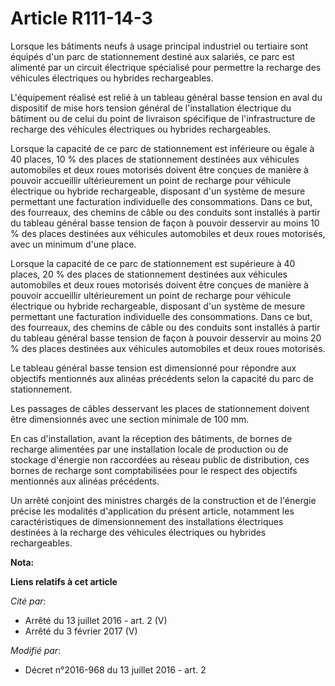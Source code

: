 # Article R111-14-3

Lorsque les bâtiments neufs à usage principal industriel ou tertiaire sont équipés d'un parc de stationnement destiné aux
salariés, ce parc est alimenté par un circuit électrique spécialisé pour permettre la recharge des véhicules électriques ou
hybrides rechargeables. 

L'équipement réalisé est relié à un tableau général basse tension en aval du dispositif de mise hors tension général de
l'installation électrique du bâtiment ou de celui du point de livraison spécifique de l'infrastructure de recharge des
véhicules électriques ou hybrides rechargeables. 

Lorsque la capacité de ce parc de stationnement est inférieure ou égale à 40 places, 10 % des places de stationnement
destinées aux véhicules automobiles et deux roues motorisés doivent être conçues de manière à pouvoir accueillir
ultérieurement un point de recharge pour véhicule électrique ou hybride rechargeable, disposant d'un système de mesure
permettant une facturation individuelle des consommations. Dans ce but, des fourreaux, des chemins de câble ou des conduits
sont installés à partir du tableau général basse tension de façon à pouvoir desservir au moins 10 % des places destinées aux
véhicules automobiles et deux roues motorisés, avec un minimum d'une place. 

Lorsque la capacité de ce parc de stationnement est supérieure à 40 places, 20 % des places de stationnement destinées aux
véhicules automobiles et deux roues motorisés doivent être conçues de manière à pouvoir accueillir ultérieurement un point de
recharge pour véhicule électrique ou hybride rechargeable, disposant d'un système de mesure permettant une facturation
individuelle des consommations. Dans ce but, des fourreaux, des chemins de câble ou des conduits sont installés à partir du
tableau général basse tension de façon à pouvoir desservir au moins 20 % des places destinées aux véhicules automobiles et
deux roues motorisés. 

Le tableau général basse tension est dimensionné pour répondre aux objectifs mentionnés aux alinéas précédents selon la
capacité du parc de stationnement.

Les passages de câbles desservant les places de stationnement doivent être dimensionnés avec une section minimale de 100 mm.

En cas d'installation, avant la réception des bâtiments, de bornes de recharge alimentées par une installation locale de
production ou de stockage d'énergie non raccordées au réseau public de distribution, ces bornes de recharge sont
comptabilisées pour le respect des objectifs mentionnés aux alinéas précédents.

Un arrêté conjoint des ministres chargés de la construction et de l'énergie précise les modalités d'application du présent
article, notamment les caractéristiques de dimensionnement des installations électriques destinées à la recharge des
véhicules électriques ou hybrides rechargeables.

**Nota:**



**Liens relatifs à cet article**

_Cité par_:

  - Arrêté du 13 juillet 2016 - art. 2 (V)
  - Arrêté du 3 février 2017 (V)

_Modifié par_:

  - Décret n°2016-968 du 13 juillet 2016 - art. 2
